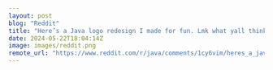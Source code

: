 ```yaml
---
layout: post
blog: "Reddit"
title: "Here’s a Java logo redesign I made for fun. Lmk what yall think!"
date: 2024-05-22T18:04:14Z
image: images/reddit.png
remote_url: "https://www.reddit.com/r/java/comments/1cy6vim/heres_a_java_logo_redesign_i_made_for_fun_lmk/"
---
```

